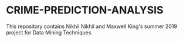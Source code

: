 # CRIME-PREDICTION-ANALYSIS
This repository contains Nikhil Nikhil  and Maxwell King's summer 2019 project for Data Mining Techniques 
